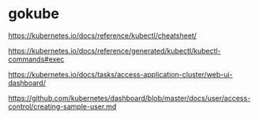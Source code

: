 # gokube

https://kubernetes.io/docs/reference/kubectl/cheatsheet/

https://kubernetes.io/docs/reference/generated/kubectl/kubectl-commands#exec

https://kubernetes.io/docs/tasks/access-application-cluster/web-ui-dashboard/

https://github.com/kubernetes/dashboard/blob/master/docs/user/access-control/creating-sample-user.md

